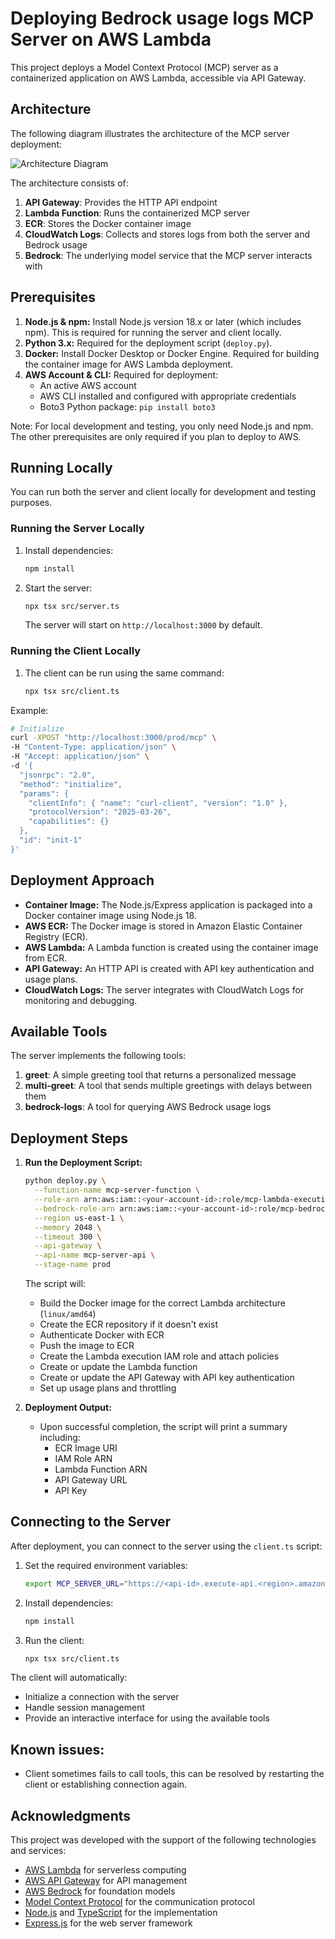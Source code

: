 # Deploying Bedrock usage logs MCP Server on AWS Lambda

This project deploys a Model Context Protocol (MCP) server as a containerized application on AWS Lambda, accessible via API Gateway.

## Architecture

The following diagram illustrates the architecture of the MCP server deployment:

![Architecture Diagram](architecture.png)

The architecture consists of:
1. **API Gateway**: Provides the HTTP API endpoint
2. **Lambda Function**: Runs the containerized MCP server
3. **ECR**: Stores the Docker container image
4. **CloudWatch Logs**: Collects and stores logs from both the server and Bedrock usage
5. **Bedrock**: The underlying model service that the MCP server interacts with

## Prerequisites

1.  **Node.js & npm:** Install Node.js version 18.x or later (which includes npm). This is required for running the server and client locally.
2.  **Python 3.x:** Required for the deployment script (`deploy.py`).
3.  **Docker:** Install Docker Desktop or Docker Engine. Required for building the container image for AWS Lambda deployment.
4.  **AWS Account & CLI:** Required for deployment:
    *   An active AWS account
    *   AWS CLI installed and configured with appropriate credentials
    *   Boto3 Python package: `pip install boto3`

Note: For local development and testing, you only need Node.js and npm. The other prerequisites are only required if you plan to deploy to AWS.

## Running Locally

You can run both the server and client locally for development and testing purposes.

### Running the Server Locally

1. Install dependencies:
   ```bash
   npm install
   ```

2. Start the server:
   ```bash
   npx tsx src/server.ts
   ```
   The server will start on `http://localhost:3000` by default.

### Running the Client Locally

1. The client can be run using the same command:
   ```bash
   npx tsx src/client.ts
   ```

Example:
```bash
# Initialize
curl -XPOST "http://localhost:3000/prod/mcp" \
-H "Content-Type: application/json" \
-H "Accept: application/json" \
-d '{
  "jsonrpc": "2.0",
  "method": "initialize",
  "params": {
    "clientInfo": { "name": "curl-client", "version": "1.0" },
    "protocolVersion": "2025-03-26",
    "capabilities": {}
  },
  "id": "init-1"
}'
```

## Deployment Approach

*   **Container Image:** The Node.js/Express application is packaged into a Docker container image using Node.js 18.
*   **AWS ECR:** The Docker image is stored in Amazon Elastic Container Registry (ECR).
*   **AWS Lambda:** A Lambda function is created using the container image from ECR.
*   **API Gateway:** An HTTP API is created with API key authentication and usage plans.
*   **CloudWatch Logs:** The server integrates with CloudWatch Logs for monitoring and debugging.

## Available Tools

The server implements the following tools:

1. **greet**: A simple greeting tool that returns a personalized message
2. **multi-greet**: A tool that sends multiple greetings with delays between them
3. **bedrock-logs**: A tool for querying AWS Bedrock usage logs

## Deployment Steps


1.  **Run the Deployment Script:**
    ```bash
    python deploy.py \
      --function-name mcp-server-function \
      --role-arn arn:aws:iam::<your-account-id>:role/mcp-lambda-execution-role \
      --bedrock-role-arn arn:aws:iam::<your-account-id>:role/mcp-bedrock-role \
      --region us-east-1 \
      --memory 2048 \
      --timeout 300 \
      --api-gateway \
      --api-name mcp-server-api \
      --stage-name prod
    ```

    The script will:
    *   Build the Docker image for the correct Lambda architecture (`linux/amd64`)
    *   Create the ECR repository if it doesn't exist
    *   Authenticate Docker with ECR
    *   Push the image to ECR
    *   Create the Lambda execution IAM role and attach policies
    *   Create or update the Lambda function
    *   Create or update the API Gateway with API key authentication
    *   Set up usage plans and throttling

2.  **Deployment Output:**
    *   Upon successful completion, the script will print a summary including:
        *   ECR Image URI
        *   IAM Role ARN
        *   Lambda Function ARN
        *   API Gateway URL
        *   API Key

## Connecting to the Server

After deployment, you can connect to the server using the `client.ts` script:

1. Set the required environment variables:
   ```bash
   export MCP_SERVER_URL="https://<api-id>.execute-api.<region>.amazonaws.com/prod/mcp"
   ```
2. Install dependencies:
    ```bash
    npm install
    ```

2. Run the client:
   ```bash
   npx tsx src/client.ts
   ```

The client will automatically:
- Initialize a connection with the server
- Handle session management
- Provide an interactive interface for using the available tools


## Known issues:
- Client sometimes fails to call tools, this can be resolved by restarting the client or establishing connection again.

## Acknowledgments

This project was developed with the support of the following technologies and services:

- [AWS Lambda](https://aws.amazon.com/lambda/) for serverless computing
- [AWS API Gateway](https://aws.amazon.com/api-gateway/) for API management
- [AWS Bedrock](https://aws.amazon.com/bedrock/) for foundation models
- [Model Context Protocol](https://modelcontextprotocol.io/) for the communication protocol
- [Node.js](https://nodejs.org/) and [TypeScript](https://www.typescriptlang.org/) for the implementation
- [Express.js](https://expressjs.com/) for the web server framework

